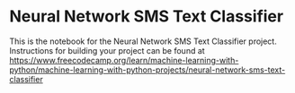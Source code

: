 # Neural Network SMS Text Classifier

This is the notebook for the Neural Network SMS Text Classifier project. Instructions for building your project can be found at https://www.freecodecamp.org/learn/machine-learning-with-python/machine-learning-with-python-projects/neural-network-sms-text-classifier